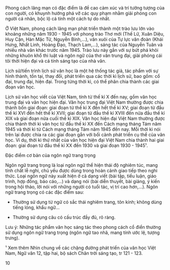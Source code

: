 Phong cách lãng mạn có đặc điểm là đề cao cảm xúc và trí tưởng tượng của con người, có khuynh hướng phá vỡ các quy phạm nhằm giải phóng con người cá nhân, bộc lộ cá tính một cách tự do nhất.

Ở Việt Nam, phong cách lãng mạn phát triển thành một trào lưu lớn vào khoảng những năm 1930 - 1945 với phong trào Thơ mới (Thế Lữ, Xuân Diệu, Huy Cận, Hàn Mặc Tử, Nguyễn Bính,...), văn xuôi của Tự lực văn đoàn (Khái Hưng, Nhất Linh, Hoàng Đạo, Thạch Lam,...), sáng tác của Nguyễn Tuân và nhiều nhà văn khác trước năm 1945. Trào lưu này gắn với sự bứt phá khỏi những khuôn khổ thi luật và ngôn ngữ của thơ văn trung đại, giải phóng cái tôi thời hiện đại và cá tính sáng tạo của nhà văn.

Lịch sử/tiến trình lịch sử văn học là một hệ thống tác giả, tác phẩm với sự hình thành, tồn tại, thay đổi, phát triển qua các thời kì lịch sử, bao gồm: cổ đại, trung đại, hiện đại. Trong từng thời kì, có thể phân chia thành các giai đoạn văn học.

Lịch sử văn học viết của Việt Nam, tính từ thế kỉ X đến nay, gồm văn học trung đại và văn học hiện đại. Văn học trung đại Việt Nam thường được chia thành bốn giai đoạn: giai đoạn từ thế kỉ X đến hết thế kỉ XV; giai đoạn từ đầu thế kỉ XVI đến hết thế kỉ XVII; giai đoạn từ đầu thế kỉ XVIII đến nửa đầu thế kỉ XIX và giai đoạn nửa cuối thế kỉ XIX. Văn học hiện đại Việt Nam thường được chia thành thời kì văn học từ đầu thế kỉ XX đến Cách mạng tháng Tám năm 1945 và thời kì từ Cách mạng tháng Tám năm 1945 đến nay. Mỗi thời kì nói trên lại được chia ra các giai đoạn gắn với bối cảnh phát triển cụ thể của văn học. Ví dụ, thời kì thứ nhất của văn học hiện đại Việt Nam chia thành hai giai đoạn: giai đoạn từ đầu thế kỉ XX đến 1930 và giai đoạn 1930 - 1945¹.

Đặc điểm cơ bản của ngôn ngữ trang trọng

Ngôn ngữ trang trọng là loại ngôn ngữ thể hiện thái độ nghiêm túc, mang tính chất lễ nghi, chủ yếu được dùng trong hoàn cảnh giao tiếp theo nghi thức. Loại ngôn ngữ này xuất hiện ở cả dạng viết (bài tập, tiểu luận, giáo trình, hợp đồng, báo cáo,...) và dạng nói (bài diễn thuyết, bài giảng, ý kiến trong hội thảo, lời nói với những người có tuổi tác, vị trí cao hơn,...). Ngôn ngữ trang trọng có các đặc điểm sau:

- Thường sử dụng từ ngữ có sắc thái nghiêm trang, tôn kính; không dùng tiếng lóng, khẩu ngữ...

- Thường sử dụng câu có cấu trúc đầy đủ, rõ ràng.

Lưu ý: Những tác phẩm văn học sáng tác theo phong cách cổ điển thường sử dụng ngôn ngữ trang trọng (ngôn ngữ tao nhã, mang tính ước lệ, tượng trưng).

¹ Xem thêm Nhìn chung về các chặng đường phát triển của văn học Việt Nam, Ngữ văn 12, tập hai, bộ sách Chân trời sáng tạo, tr 121 - 123.

10